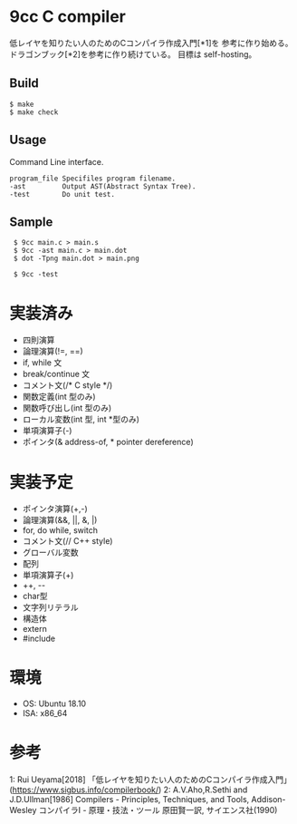9cc C compiler
===
低レイヤを知りたい人のためのCコンパイラ作成入門[*1]を
参考に作り始める。 ドラゴンブック[*2]を参考に作り続けている。
目標は self-hosting。

Build
-----
    $ make
    $ make check
    
Usage
-----
Command Line interface.

    program_file Specifiles program filename.
    -ast         Output AST(Abstract Syntax Tree). 
    -test        Do unit test.

Sample
------

     $ 9cc main.c > main.s
     $ 9cc -ast main.c > main.dot
     $ dot -Tpng main.dot > main.png
     
     $ 9cc -test
    
# 実装済み

* 四則演算
* 論理演算(!=, ==)
* if, while 文
* break/continue 文
* コメント文(/* C style */)
* 関数定義(int 型のみ)
* 関数呼び出し(int 型のみ)
* ローカル変数(int 型, int *型のみ)
* 単項演算子(-)
* ポインタ(& address-of, * pointer dereference)

# 実装予定

* ポインタ演算(+,-)
* 論理演算(&&, ||, &, |)
* for, do while, switch
* コメント文(// C++ style)
* グローバル変数
* 配列
* 単項演算子(+)
* ++, --
* char型
* 文字列リテラル
* 構造体
* extern
* #include

# 環境

* OS: Ubuntu 18.10
* ISA: x86_64

# 参考
1: Rui Ueyama[2018] 「低レイヤを知りたい人のためのCコンパイラ作成入門」(https://www.sigbus.info/compilerbook/)
2: A.V.Aho,R.Sethi and J.D.Ullman[1986] Compilers - Principles, Techniques, and Tools, Addison-Wesley
コンパイラⅠ - 原理・技法・ツール 原田賢一訳, サイエンス社(1990)
